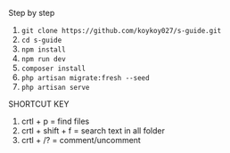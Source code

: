 <p>Step by step</p>
<ol>
    <li>
    <code>git clone https://github.com/koykoy027/s-guide.git</code>
    </li>
    <li>
    <code>cd s-guide</code>
    </li>
    <li>
    <code>npm install</code>
    </li>
    <li>
    <code>npm run dev</code>
    </li>
    <li>
    <code>composer install</code>
    </li>
    <li>
    <code>php artisan migrate:fresh --seed</code>
    </li>
    <li>
    <code>php artisan serve</code>
    </li>
</ol>

<p>SHORTCUT KEY</p>
<ol>
<li>
    crtl + p = find files
</li>
<li>
    crtl + shift + f = search text in all folder
</li>
<li>
    crtl + /? = comment/uncomment
</li>
</ol>
